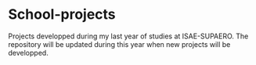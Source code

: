 # School-projects
Projects developped during my last year of studies at ISAE-SUPAERO. The repository will be updated during this year when new projects will be developped.
